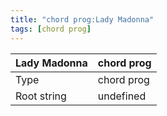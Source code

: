 ```yaml
---
title: "chord prog:Lady Madonna"
tags: [chord prog]
---
```


|Lady Madonna|chord prog|
|---|---|
|Type|chord prog|
|Root string|undefined|

